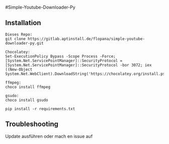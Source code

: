 #Simple-Youtube-Downloader-Py

## Installation
```
Dieses Repo:
git clone https://gitlab.aptinstall.de/flopana/simple-youtube-downloader-py.git

Chocolatey:
Set-ExecutionPolicy Bypass -Scope Process -Force; [System.Net.ServicePointManager]::SecurityProtocol = [System.Net.ServicePointManager]::SecurityProtocol -bor 3072; iex ((New-Object System.Net.WebClient).DownloadString('https://chocolatey.org/install.ps1'))

ffmpeg:
choco install ffmpeg

gsudo:
choco install gsudo

pip install -r requirements.txt
``` 

## Troubleshooting

Update ausführen oder mach en issue auf